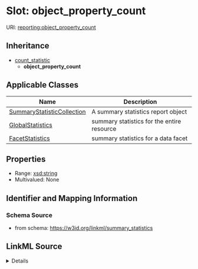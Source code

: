 # Slot: object_property_count

URI: [reporting:object_property_count](https://w3id.org/linkml/reportobject_property_count)




## Inheritance

* [count_statistic](count_statistic.md)
    * **object_property_count**





## Applicable Classes

| Name | Description |
| --- | --- |
[SummaryStatisticCollection](SummaryStatisticCollection.md) | A summary statistics report object
[GlobalStatistics](GlobalStatistics.md) | summary statistics for the entire resource
[FacetStatistics](FacetStatistics.md) | summary statistics for a data facet






## Properties

* Range: [xsd:string](http://www.w3.org/2001/XMLSchema#string)
* Multivalued: None







## Identifier and Mapping Information







### Schema Source


* from schema: https://w3id.org/linkml/summary_statistics




## LinkML Source

<details>
```yaml
name: object_property_count
from_schema: https://w3id.org/linkml/summary_statistics
rank: 1000
is_a: count_statistic
alias: object_property_count
owner: SummaryStatisticCollection
domain_of:
- SummaryStatisticCollection
slot_group: property_statistic_group
range: string

```
</details>